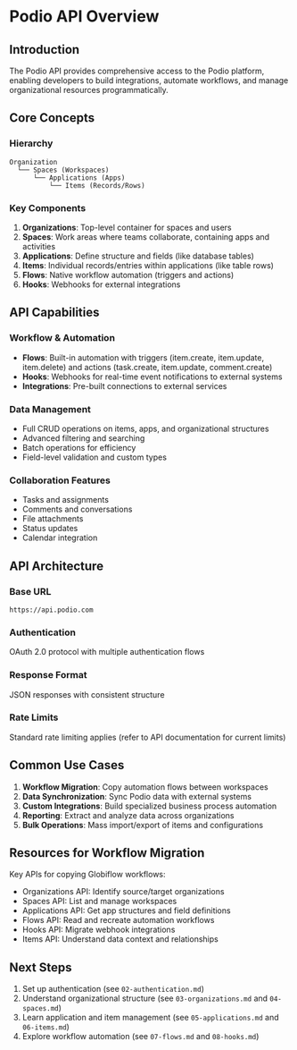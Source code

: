 # Podio API Overview

## Introduction
The Podio API provides comprehensive access to the Podio platform, enabling developers to build integrations, automate workflows, and manage organizational resources programmatically.

## Core Concepts

### Hierarchy
```
Organization
  └── Spaces (Workspaces)
      └── Applications (Apps)
          └── Items (Records/Rows)
```

### Key Components

1. **Organizations**: Top-level container for spaces and users
2. **Spaces**: Work areas where teams collaborate, containing apps and activities
3. **Applications**: Define structure and fields (like database tables)
4. **Items**: Individual records/entries within applications (like table rows)
5. **Flows**: Native workflow automation (triggers and actions)
6. **Hooks**: Webhooks for external integrations

## API Capabilities

### Workflow & Automation
- **Flows**: Built-in automation with triggers (item.create, item.update, item.delete) and actions (task.create, item.update, comment.create)
- **Hooks**: Webhooks for real-time event notifications to external systems
- **Integrations**: Pre-built connections to external services

### Data Management
- Full CRUD operations on items, apps, and organizational structures
- Advanced filtering and searching
- Batch operations for efficiency
- Field-level validation and custom types

### Collaboration Features
- Tasks and assignments
- Comments and conversations
- File attachments
- Status updates
- Calendar integration

## API Architecture

### Base URL
```
https://api.podio.com
```

### Authentication
OAuth 2.0 protocol with multiple authentication flows

### Response Format
JSON responses with consistent structure

### Rate Limits
Standard rate limiting applies (refer to API documentation for current limits)

## Common Use Cases

1. **Workflow Migration**: Copy automation flows between workspaces
2. **Data Synchronization**: Sync Podio data with external systems
3. **Custom Integrations**: Build specialized business process automation
4. **Reporting**: Extract and analyze data across organizations
5. **Bulk Operations**: Mass import/export of items and configurations

## Resources for Workflow Migration

Key APIs for copying Globiflow workflows:
- Organizations API: Identify source/target organizations
- Spaces API: List and manage workspaces
- Applications API: Get app structures and field definitions
- Flows API: Read and recreate automation workflows
- Hooks API: Migrate webhook integrations
- Items API: Understand data context and relationships

## Next Steps

1. Set up authentication (see `02-authentication.md`)
2. Understand organizational structure (see `03-organizations.md` and `04-spaces.md`)
3. Learn application and item management (see `05-applications.md` and `06-items.md`)
4. Explore workflow automation (see `07-flows.md` and `08-hooks.md`)
